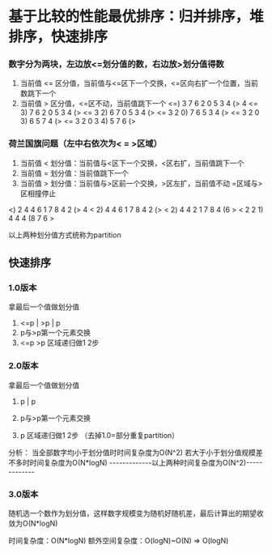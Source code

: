 # 基于比较的性能最优排序：归并排序，堆排序，快速排序

### 数字分为两块，左边放<=划分值的数，右边放>划分值得数
1. 当前值 <= 区分值，当前值与<=区下一个交换，<=区向右扩一个位置，当前数跳下一个
2. 当前值 > 区分值，<=区不动，当前值跳下一个
<=) 3 7 6 2 0 5 3 4 (>  4
<= 3) 7 6 2 0 5 3 4 (> 
<= 3 2) 6 7 0 5 3 4 (> 
<= 3 2 0) 7 6 5 3 4 (> 
<= 3 2 0 3) 6 5 7 4 (> 
<= 3 2 0 3 4) 5 7 6 (> 

### 荷兰国旗问题（左中右依次为< = >区域）
1. 当前值 < 划分值：当前值与<区下一个交换，<区右扩，当前值跳下一个
2. 当前值 = 划分值：当前值跳下一个
3. 当前值 > 划分值：当前值与>区前一个交换，>区左扩，当前值不动
=区域与>区相撞停止

<) 2 4 4 6 1 7 8 4 2 (>   4
< 2) 4 4 6 1 7 8 4 2 (>
< 2) 4 4 2 1 7 8 4 (6 >
< 2 2 1) 4 4 4 (8 7 6 >

以上两种划分值方式统称为partition

## 快速排序
### 1.0版本
拿最后一个值做划分值
1. <=p | >p | p
2. p与>p第一个元素交换
3. <=p >p 区域递归做1 2步

### 2.0版本
拿最后一个值做划分值
1. <p | >p | p
2. p与>p第一个元素交换
3. <p >p 区域递归做1 2步 （去掉1.0=部分重复partition）

分析：
当全部数字均小于划分值时时间复杂度为O(N^2)
若大于小于划分值规模差不多时时间复杂度为O(N*logN)
-------------以上两种时间复杂度为O(N^2)-------------

### 3.0版本
随机选一个数作为划分值，这样数字规模变为随机好随机差，最后计算出的期望收敛为O(N*logN)

时间复杂度：O(N*logN)
额外空间复杂度：O(logN)~O(N) => O(logN)

